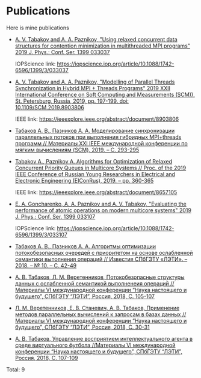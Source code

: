 # Publications
Here is mine publications

*    [A. V. Tabakov and A. A. Paznikov, "Using relaxed concurrent data structures for contention minimization in
multithreaded MPI programs" 2019 J. Phys.: Conf. Ser. 1399 033037](https://github.com/Komdosh/Publications/blob/master/2019/%5BEN%5DAPITECH_Using.pdf)

      IOPScience link: https://iopscience.iop.org/article/10.1088/1742-6596/1399/3/033037

*    [A. V. Tabakov and A. A. Paznikov, "Modelling of Parallel Threads Synchronization in Hybrid MPI + Threads Programs" 2019 XXII International Conference on Soft Computing and Measurements (SCM)), St. Petersburg, Russia, 2019, pp. 197-199.
doi: 10.1109/SCM.2019.8903806](https://github.com/Komdosh/Publications/blob/master/2019/[EN]SCM_Modeling.pdf)

       IEEE link: https://ieeexplore.ieee.org/abstract/document/8903806

*    [Табаков А. В., Пазников А. А. Моделирование синхронизации параллельных потоков при выполнения гибридных MPI+threads программ // Материалы XXI IEEE международной конференции по мягким вычислениям (SCM), 2019. – C. 293-295](https://github.com/Komdosh/Publications/blob/master/2019/[RU]SCM_Modeling.pdf)
*    [Tabakov A., Paznikov A. Algorithms for Optimization of Relaxed Concurrent Priority Queues in Multicore Systems // Proc. of the 2019 IEEE Conference of Russian Young Researchers in Electrical and Electronic Engineering (EIConRus), 2019. – pp. 360-365](https://github.com/Komdosh/Publications/blob/master/2019/[EN]IEEERCD.pdf)

       IEEE link: https://ieeexplore.ieee.org/abstract/document/8657105

*    [E. A. Goncharenko, A. A. Paznikov and A. V. Tabakov, "Evaluating the performance of atomic operations on modern multicore systems" 2019 J. Phys.: Conf. Ser. 1399 033107](https://github.com/Komdosh/Publications/blob/master/2019/%5BEN%5DAPITECH_Evaluation.pdf)

      IOPScience link: https://iopscience.iop.org/article/10.1088/1742-6596/1399/3/033107

*    [Табаков А. В., Пазников А. А. Алгоритмы оптимизации потокобезопасных очередей с приоритетом на основе ослабленной семантики выполнения операций // Известия СПбГЭТУ «ЛЭТИ». – 2018. – № 10. – С. 42-49](https://github.com/Komdosh/Publications/blob/master/2019/[RU]IzvEltechRCD.pdf)
*    [А. В. Табаков, Л. М. Веретенников, Потокобезопасные структуры данных с ослабленной семантикой выполненеия операций //Материалы VI международной конференции “Наука настоящего и будущего”, СПбГЭТУ “ЛЭТИ”, Россия, 2018, С. 105-107](https://github.com/Komdosh/Publications/blob/master/2018/[RU]ETUNNBTabakov.pdf)
*    [Л. М. Веретенников, Е. В. Станевич, А. В. Табаков, Применение методов параллельных вычислений к запросам в базах данных //Материалы VI международной конференции “Наука настоящего и будущего”, СПбГЭТУ “ЛЭТИ”, Россия, 2018, С. 30-31](https://github.com/Komdosh/Publications/blob/master/2018/[RU]ETUNNBTabakov.pdf)
*    [А. В. Табаков, Управление восприятием интеллектуального агента в среде виртуального футбола //Материалы VI международной конференции “Наука настоящего и будущего”, СПбГЭТУ “ЛЭТИ”, Россия, 2018, С. 107-109](https://github.com/Komdosh/Publications/blob/master/2018/[RU]ETUNNBTabakov.pdf)

Total: 9

